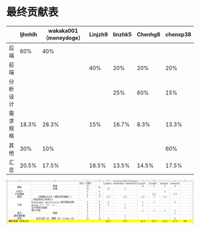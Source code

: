 # 最终贡献表
|                     | ljhnhlh |wakaka001（moneydoge）|Linjzh9|linzhk5|Chenhg8|chenxp38|
| -------------------------- | ------- |-------|------- |-------|------- |-------|
| 后端                   | 60%   |40%|||||
|  前端             |        ||40%|20%|20%|20%|
| 分析设计                  |  |||25%  |60%  |15%  |
|  需求规格                 | 18.3%       |28.3%|15%|16.7%|8.3%|13.3%|
|  其他                 | 30%       |10%||||60%|
|  汇总                 | 20.5%       |17.5%|16.5%|13.5% |14.5% |17.5%|

![贡献表](../../imgsrc/cxp_img/contribution_table.png)



